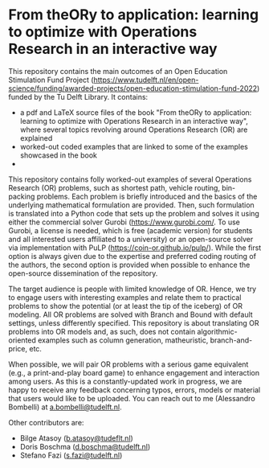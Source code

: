 # From theORy to application: learning to optimize with Operations Research in an interactive way

This repository contains the main outcomes of an Open Education Stimulation Fund Project (https://www.tudelft.nl/en/open-science/funding/awarded-projects/open-education-stimulation-fund-2022) funded by the Tu Delft Library. It contains:

- a pdf and LaTeX source files of the book "From theORy to application: learning to optimize with Operations Research in an interactive way", where several topics revolving around Operations Research (OR) are explained
- worked-out coded examples that are linked to some of the examples showcased in the book
- 

This repository contains folly worked-out examples of several Operations Research (OR) problems, such as shortest path, vehicle routing, bin-packing problems. 
Each problem is briefly introduced and the basics of the underlying mathematical formulation are provided. Then, such formulation is translated into a 
Python code that sets up the problem and solves it using either the commercial solver Gurobi (https://www.gurobi.com/. To use Gurobi, a license is needed, which is 
free (academic version) for students and all interested users affiliated to a university) or an open-source solver via implementation with PuLP (https://coin-or.github.io/pulp/). While the first option is always given due to the expertise and preferred coding routing of the authors, the second option is provided when possible to enhance the open-source dissemination of the repository.

The target audience is people with limited knowledge of OR. Hence, we try to engage users with interesting examples and relate them to practical problems
to show the potential (or at least the tip of the iceberg) of OR modeling. All OR problems are solved with Branch and Bound with default settings, 
unless differently specified. This repository is about translating OR problems into OR models and, as such, does not contain algorithmic-oriented examples
such as column generation, matheuristic, branch-and-price, etc.

When possible, we will pair OR problems with a serious game equivalent (e.g., a print-and-play board game) to enhance engagement and interaction among users. As this is a constantly-updated work in progress, we are happy to receive any feedback concerning typos, errors, models or material that users would like to be uploaded. You can reach out to me (Alessandro Bombelli) at a.bombelli@tudelft.nl.

Other contributors are:
 - Bilge Atasoy (b.atasoy@tudeflt.nl)
 - Doris Boschma (d.boschma@tudelft.nl)
 - Stefano Fazi (s.fazi@tudelft.nl)
